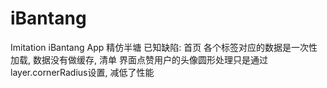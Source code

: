 # iBantang
Imitation iBantang App
精仿半塘
已知缺陷: 首页 各个标签对应的数据是一次性加载, 数据没有做缓存, 
          清单 界面点赞用户的头像圆形处理只是通过layer.cornerRadius设置, 减低了性能
